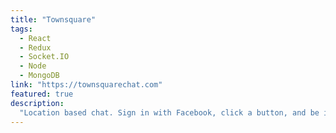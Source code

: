 ```yaml
---
title: "Townsquare"
tags:
  - React
  - Redux
  - Socket.IO
  - Node
  - MongoDB
link: "https://townsquarechat.com"
featured: true
description:
  "Location based chat. Sign in with Facebook, click a button, and be instantly placed in a chat room with other people near you."
---
```

